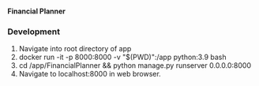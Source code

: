 #### Financial Planner

### Development
1. Navigate into root directory of app
2. docker run -it -p 8000:8000 -v "$(PWD)":/app python:3.9 bash
3. cd /app/FinancialPlanner && python manage.py runserver 0.0.0.0:8000
4. Navigate to localhost:8000 in web browser.